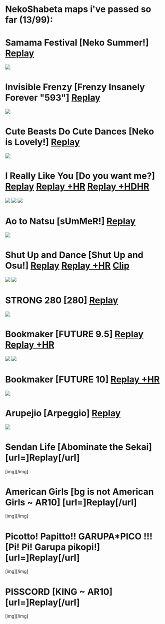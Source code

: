 # NekoShabeta maps i've passed so far (13/99):

# Samama Festival [Neko Summer!] [Replay](https://cdn.discordapp.com/attachments/864931946474897429/864932225883963392/replay.osr) 
![](https://cdn.discordapp.com/attachments/864931946474897429/864932239037300756/screenshot.jpg)


# Invisible Frenzy [Frenzy Insanely Forever "593"] [Replay](https://cdn.discordapp.com/attachments/864931946474897429/864933013775187998/replay.osr) 
![](https://cdn.discordapp.com/attachments/864931946474897429/864933018309230642/screenshot.jpg)


# Cute Beasts Do Cute Dances [Neko is Lovely!] [Replay](https://cdn.discordapp.com/attachments/864931946474897429/864941739344789514/replay.osr)
![](https://cdn.discordapp.com/attachments/864931946474897429/864941745124540447/screenshot.jpg)


# I Really Like You [Do you want me?] [Replay](https://cdn.discordapp.com/attachments/864931946474897429/864946022136021002/replay.osr) [Replay +HR](https://cdn.discordapp.com/attachments/864931946474897429/866029785448841276/replay_HR.osr) [Replay +HDHR](https://cdn.discordapp.com/attachments/864931946474897429/866029880781307914/replay_HDHR.osr)
![](https://cdn.discordapp.com/attachments/864931946474897429/864946029514457098/screenshot.jpg)
![](https://cdn.discordapp.com/attachments/864931946474897429/866029787603927060/screenshot_HR.jpg)
![](https://cdn.discordapp.com/attachments/864931946474897429/866029886145036308/screenshot_HDHR.jpg)


# Ao to Natsu [sUmMeR!] [Replay](https://cdn.discordapp.com/attachments/864931946474897429/864947908666851377/replay.osr)
![](https://cdn.discordapp.com/attachments/864931946474897429/864947911804715018/screenshot.jpg)


# Shut Up and Dance [Shut Up and Osu!] [Replay](https://cdn.discordapp.com/attachments/864931946474897429/865277221598265394/replay.osr) [Replay +HR](https://cdn.discordapp.com/attachments/864931946474897429/866030190357118996/replay_HR.osr) [Clip](https://www.youtube.com/watch?v=yfn7eeWHD6g)
![](https://cdn.discordapp.com/attachments/864931946474897429/865277223702888508/screenshot.jpg)
![](https://cdn.discordapp.com/attachments/864931946474897429/866030192378904637/screenshot_HR.jpg)


# STRONG 280 [280] [Replay](https://cdn.discordapp.com/attachments/864931946474897429/866026342566068234/replay.osr)
![](https://cdn.discordapp.com/attachments/864931946474897429/866026346534142002/screenshot.jpg)


# Bookmaker [FUTURE 9.5] [Replay](https://cdn.discordapp.com/attachments/864931946474897429/866028332771311636/replay.osr) [Replay +HR](https://cdn.discordapp.com/attachments/864931946474897429/866028361192046642/replay_HR.osr)
![](https://cdn.discordapp.com/attachments/864931946474897429/866028335804317706/screenshot.jpg)
![](https://cdn.discordapp.com/attachments/864931946474897429/866028368986505236/screenshot_HR.jpg)


# Bookmaker [FUTURE 10] [Replay +HR](https://cdn.discordapp.com/attachments/864931946474897429/866029294517616670/replay_HR.osr)
![](https://cdn.discordapp.com/attachments/864931946474897429/866029300779450408/screenshot_HR.jpg)


# Arupejio [Arpeggio] [Replay](https://cdn.discordapp.com/attachments/864931946474897429/866031247138488330/replay.osr)
![](https://cdn.discordapp.com/attachments/864931946474897429/866031250807717908/screenshot.jpg)


# Sendan Life [Abominate the Sekai] [url=]Replay[/url]
[img][/img]


# American Girls [bg is not American Girls ~ AR10] [url=]Replay[/url]
[img][/img]


# Picotto! Papitto!! GARUPA*PICO !!! [Pi! Pi! Garupa pikopi!] [url=]Replay[/url]
[img][/img]


# PISSCORD [KING ~ AR10] [url=]Replay[/url]
[img][/img]
